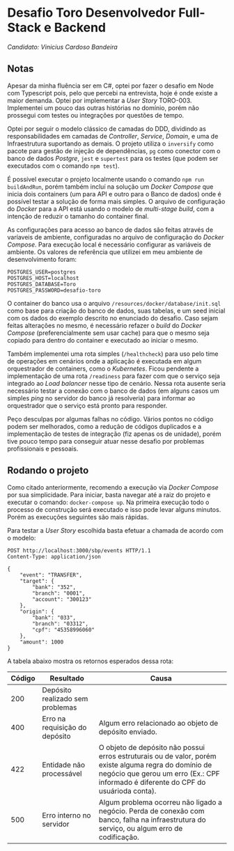 # Desafio Toro Desenvolvedor Full-Stack e Backend

*Candidato: Vinicius Cardoso Bandeira*

## Notas

Apesar da minha fluência ser em C#, optei por fazer o desafio em Node com Typescript pois, pelo que percebi na entrevista, hoje é onde existe a maior demanda. Optei por implementar a *User Story* TORO-003. Implementei um pouco das outras histórias no domínio, porém não prossegui com testes ou integrações por questões de tempo.

Optei por seguir o modelo clássico de camadas do DDD, dividindo as responsabilidades em camadas de *Controller*, *Service*, *Domain*, e uma de Infraestrutura suportando as demais. O projeto utiliza o `inversify` como pacote para gestão de injeção de dependências, `pg` como conector com o banco de dados *Postgre*, `jest` e `supertest` para os testes (que podem ser executados com o comando `npm test`).

É possível executar o projeto localmente usando o comando `npm run buildAndRun`, porém também incluí na solução um *Docker Compose* que inicia dois containers (um para API e outro para o Banco de dados) onde é possível testar a solução de forma mais simples. O arquivo de configuração do *Docker* para a API está usando o modelo de *multi-stage build*, com a intenção de reduzir o tamanho do container final.

As configurações para acesso ao banco de dados são feitas através de varíaveis de ambiente, configuradas no arquivo de configuração do *Docker Compose*. Para execução local é necessário configurar as variáveis de ambiente. Os valores de referência que utilizei em meu ambiente de desenvolvimento foram:

```env
POSTGRES_USER=postgres
POSTGRES_HOST=localhost
POSTGRES_DATABASE=Toro
POSTGRES_PASSWORD=desafio-toro
```

O container do banco usa o arquivo `/resources/docker/database/init.sql` como base para criação do banco de dados, suas tabelas, e um seed inicial com os dados do exemplo descrito no enunciado do desafio. Caso sejam feitas alterações no mesmo, é necessário refazer o *build* do *Docker Compose* (preferencialmente sem usar cache) para que o mesmo seja copiado para dentro do container e executado ao iniciar o mesmo.

Também implementei uma rota simples (`/healthcheck`) para uso pelo time de operações em cenários onde a aplicação é executada em algum orquestrador de containers, como o *Kubernetes*. Ficou pendente a implementação de uma rota `/readiness` para fazer com que o serviço seja integrado ao *Load balancer* nesse tipo de cenário. Nessa rota ausente seria necessário testar a conexão com o banco de dados (em alguns casos um simples *ping* no servidor do banco já resolveria) para informar ao orquestrador que o serviço está pronto para responder.

Peço desculpas por algumas falhas no código. Vários pontos no código podem ser melhorados, como a redução de códigos duplicados e a implementação de testes de integração (fiz apenas os de unidade), porém tive pouco tempo para conseguir atuar nesse desafio por problemas profissionais e pessoais. 

## Rodando o projeto

Como citado anteriormente, recomendo a execução via *Docker Compose* por sua simplicidade. Para iniciar, basta navegar até a raiz do projeto e executar o comando: `docker-compose up`. Na primeira execução todo o processo de construção será executado e isso pode levar alguns minutos. Porém as execuções seguintes são mais rápidas.

Para testar a *User Story* escolhida basta efetuar a chamada de acordo com o modelo:

```http
POST http://localhost:3000/sbp/events HTTP/1.1
Content-Type: application/json

{
    "event": "TRANSFER",
    "target": {
        "bank": "352", 
        "branch": "0001", 
        "account": "300123"
    },
    "origin": {
        "bank": "033", 
        "branch": "03312", 
        "cpf": "45358996060" 
    },
    "amount": 1000
}
```

A tabela abaixo mostra os retornos esperados dessa rota:

Código | Resultado | Causa
---|---|---
200 | Depósito realizado sem problemas | 
400 | Erro na requisição do depósito | Algum erro relacionado ao objeto de depósito enviado.
422 | Entidade não processável | O objeto de depósito não possui erros estruturais ou de valor, porém existe alguma regra do domínio de negócio que gerou um erro (Ex.: CPF informado é diferente do CPF do usuárioda conta).
500 | Erro interno no servidor | Algum problema ocorreu não ligado a negócio. Perda de conexão com banco, falha na infraestrutura do serviço, ou algum erro de codificação.
